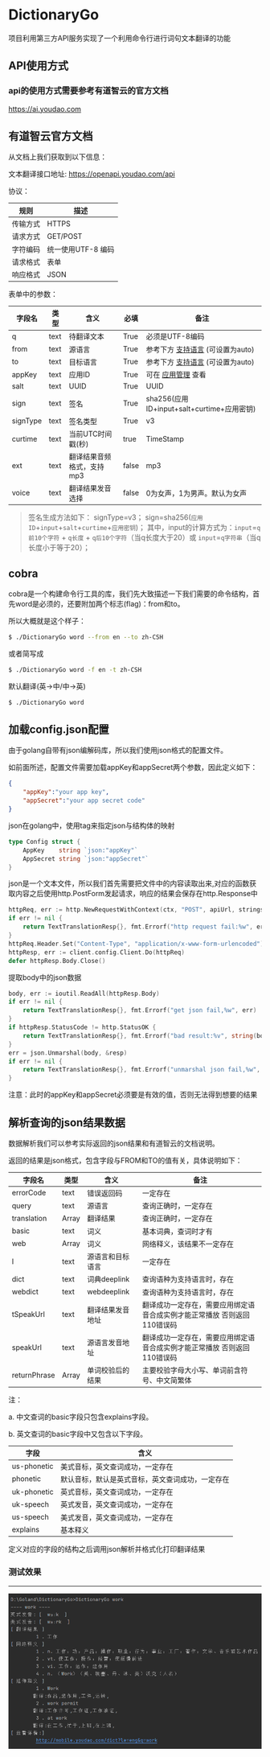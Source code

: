 # DictionaryGo

项目利用第三方API服务实现了一个利用命令行进行词句文本翻译的功能

## API使用方式

### api的使用方式需要参考有道智云的官方文档
https://ai.youdao.com

## 有道智云官方文档

从文档上我们获取到以下信息：

文本翻译接口地址: https://openapi.youdao.com/api

协议：

| 规则     | 描述               |
| -------- | ------------------ |
| 传输方式 | HTTPS              |
| 请求方式 | GET/POST           |
| 字符编码 | 统一使用UTF-8 编码 |
| 请求格式 | 表单               |
| 响应格式 | JSON               |

表单中的参数：

| 字段名   | 类型 | 含义                      | 必填  | 备注                                                         |
| -------- | ---- | ------------------------- | ----- | ------------------------------------------------------------ |
| q        | text | 待翻译文本                | True  | 必须是UTF-8编码                                              |
| from     | text | 源语言                    | True  | 参考下方 [支持语言](https://ai.youdao.com/DOCSIRMA/html/自然语言翻译/API文档/文本翻译服务/文本翻译服务-API文档.html#section-9) (可设置为auto) |
| to       | text | 目标语言                  | True  | 参考下方 [支持语言](https://ai.youdao.com/DOCSIRMA/html/自然语言翻译/API文档/文本翻译服务/文本翻译服务-API文档.html#section-9) (可设置为auto) |
| appKey   | text | 应用ID                    | True  | 可在 [应用管理](https://ai.youdao.com/appmgr.s) 查看         |
| salt     | text | UUID                      | True  | UUID                                                         |
| sign     | text | 签名                      | True  | sha256(应用ID+input+salt+curtime+应用密钥)                   |
| signType | text | 签名类型                  | True  | v3                                                           |
| curtime  | text | 当前UTC时间戳(秒)         | true  | TimeStamp                                                    |
| ext      | text | 翻译结果音频格式，支持mp3 | false | mp3                                                          |
| voice    | text | 翻译结果发音选择          | false | 0为女声，1为男声。默认为女声                                 |

> 签名生成方法如下：
> signType=v3；
> sign=sha256(`应用ID`+`input`+`salt`+`curtime`+`应用密钥`)；
> 其中，input的计算方式为：`input`=`q前10个字符` + `q长度` + `q后10个字符`（当q长度大于20）或 `input`=`q字符串`（当q长度小于等于20）；
## cobra

cobra是一个构建命令行工具的库，我们先大致描述一下我们需要的命令结构，首先word是必须的，还要附加两个标志(flag)：from和to。

所以大概就是这个样子：

```bash
$ ./DictionaryGo word --from en --to zh-CSH
```

或者简写成

```bash
$ ./DictionaryGo word -f en -t zh-CSH
```
默认翻译(英->中/中->英)
```bash
$ ./DictionaryGo word 
```

## 加载config.json配置

由于golang自带有json编解码库，所以我们使用json格式的配置文件。

如前面所述，配置文件需要加载appKey和appSecret两个参数，因此定义如下：

```json
{
    "appKey":"your app key",
    "appSecret":"your app secret code"
}
```

json在golang中，使用tag来指定json与结构体的映射

```go
type Config struct {
	AppKey    string `json:"appKey"`
	AppSecret string `json:"appSecret"`
}
```

json是一个文本文件，所以我们首先需要把文件中的内容读取出来,对应的函数获取内容之后使用http.PostForm发起请求，响应的结果会保存在http.Response中

```go
httpReq, err := http.NewRequestWithContext(ctx, "POST", apiUrl, strings.NewReader(data.Encode()))
if err != nil {
    return TextTranslationResp{}, fmt.Errorf("http request fail:%w", err)
}
httpReq.Header.Set("Content-Type", "application/x-www-form-urlencoded")
httpResp, err := client.config.Client.Do(httpReq)
defer httpResp.Body.Close()
```

提取body中的json数据

```go
body, err := ioutil.ReadAll(httpResp.Body)
if err != nil {
    return TextTranslationResp{}, fmt.Errorf("get json fail,%w", err)
}
if httpResp.StatusCode != http.StatusOK {
    return TextTranslationResp{}, fmt.Errorf("bad result:%v", string(body))
}
err = json.Unmarshal(body, &resp)
if err != nil {
    return TextTranslationResp{}, fmt.Errorf("unmarshal json fail,%w", err)
}
```

注意：此时的appKey和appSecret必须要是有效的值，否则无法得到想要的结果
## 解析查询的json结果数据

数据解析我们可以参考实际返回的json结果和有道智云的文档说明。

返回的结果是json格式，包含字段与FROM和TO的值有关，具体说明如下：

| 字段名       | 类型  | 含义             | 备注                                                         |
| ------------ | ----- | ---------------- | ------------------------------------------------------------ |
| errorCode    | text  | 错误返回码       | 一定存在                                                     |
| query        | text  | 源语言           | 查询正确时，一定存在                                         |
| translation  | Array | 翻译结果         | 查询正确时，一定存在                                         |
| basic        | text  | 词义             | 基本词典，查词时才有                                         |
| web          | Array | 词义             | 网络释义，该结果不一定存在                                   |
| l            | text  | 源语言和目标语言 | 一定存在                                                     |
| dict         | text  | 词典deeplink     | 查询语种为支持语言时，存在                                   |
| webdict      | text  | webdeeplink      | 查询语种为支持语言时，存在                                   |
| tSpeakUrl    | text  | 翻译结果发音地址 | 翻译成功一定存在，需要应用绑定语音合成实例才能正常播放 否则返回110错误码 |
| speakUrl     | text  | 源语言发音地址   | 翻译成功一定存在，需要应用绑定语音合成实例才能正常播放 否则返回110错误码 |
| returnPhrase | Array | 单词校验后的结果 | 主要校验字母大小写、单词前含符号、中文简繁体                 |

注：

a. 中文查词的basic字段只包含explains字段。

b. 英文查词的basic字段中又包含以下字段。

| 字段        | 含义                                             |
| ----------- | ------------------------------------------------ |
| us-phonetic | 美式音标，英文查词成功，一定存在                 |
| phonetic    | 默认音标，默认是英式音标，英文查词成功，一定存在 |
| uk-phonetic | 英式音标，英文查词成功，一定存在                 |
| uk-speech   | 英式发音，英文查词成功，一定存在                 |
| us-speech   | 美式发音，英文查词成功，一定存在                 |
| explains    | 基本释义                               

定义对应的字段的结构之后调用json解析并格式化打印翻译结果

### 测试效果
____
![img.png](testData/img.png)
